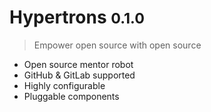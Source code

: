 # Hypertrons <small>0.1.0</small>

> Empower open source with open source

- Open source mentor robot
- GitHub & GitLab supported
- Highly configurable
- Pluggable components
